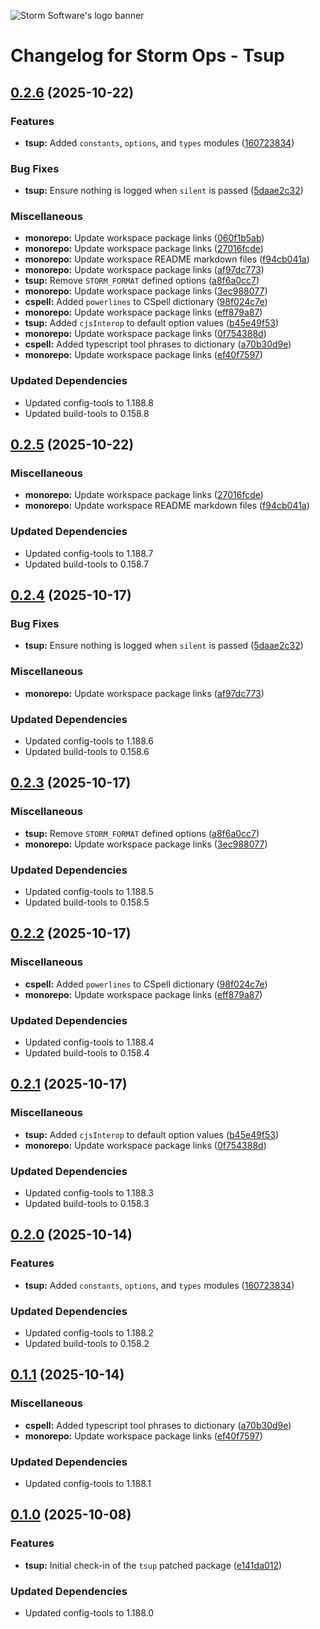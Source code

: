 ![Storm Software's logo banner](https://public.storm-cdn.com/brand-banner.png)

# Changelog for Storm Ops - Tsup

## [0.2.6](https://github.com/storm-software/storm-ops/releases/tag/tsup%400.2.6) (2025-10-22)

### Features

- **tsup:** Added `constants`, `options`, and `types` modules
  ([160723834](https://github.com/storm-software/storm-ops/commit/160723834))

### Bug Fixes

- **tsup:** Ensure nothing is logged when `silent` is passed
  ([5daae2c32](https://github.com/storm-software/storm-ops/commit/5daae2c32))

### Miscellaneous

- **monorepo:** Update workspace package links
  ([060f1b5ab](https://github.com/storm-software/storm-ops/commit/060f1b5ab))
- **monorepo:** Update workspace package links
  ([27016fcde](https://github.com/storm-software/storm-ops/commit/27016fcde))
- **monorepo:** Update workspace README markdown files
  ([f94cb041a](https://github.com/storm-software/storm-ops/commit/f94cb041a))
- **monorepo:** Update workspace package links
  ([af97dc773](https://github.com/storm-software/storm-ops/commit/af97dc773))
- **tsup:** Remove `STORM_FORMAT` defined options
  ([a8f6a0cc7](https://github.com/storm-software/storm-ops/commit/a8f6a0cc7))
- **monorepo:** Update workspace package links
  ([3ec988077](https://github.com/storm-software/storm-ops/commit/3ec988077))
- **cspell:** Added `powerlines` to CSpell dictionary
  ([98f024c7e](https://github.com/storm-software/storm-ops/commit/98f024c7e))
- **monorepo:** Update workspace package links
  ([eff879a87](https://github.com/storm-software/storm-ops/commit/eff879a87))
- **tsup:** Added `cjsInterop` to default option values
  ([b45e49f53](https://github.com/storm-software/storm-ops/commit/b45e49f53))
- **monorepo:** Update workspace package links
  ([0f754388d](https://github.com/storm-software/storm-ops/commit/0f754388d))
- **cspell:** Added typescript tool phrases to dictionary
  ([a70b30d9e](https://github.com/storm-software/storm-ops/commit/a70b30d9e))
- **monorepo:** Update workspace package links
  ([ef40f7597](https://github.com/storm-software/storm-ops/commit/ef40f7597))

### Updated Dependencies

- Updated config-tools to 1.188.8
- Updated build-tools to 0.158.8

## [0.2.5](https://github.com/storm-software/storm-ops/releases/tag/tsup%400.2.5) (2025-10-22)

### Miscellaneous

- **monorepo:** Update workspace package links
  ([27016fcde](https://github.com/storm-software/storm-ops/commit/27016fcde))
- **monorepo:** Update workspace README markdown files
  ([f94cb041a](https://github.com/storm-software/storm-ops/commit/f94cb041a))

### Updated Dependencies

- Updated config-tools to 1.188.7
- Updated build-tools to 0.158.7

## [0.2.4](https://github.com/storm-software/storm-ops/releases/tag/tsup%400.2.4) (2025-10-17)

### Bug Fixes

- **tsup:** Ensure nothing is logged when `silent` is passed
  ([5daae2c32](https://github.com/storm-software/storm-ops/commit/5daae2c32))

### Miscellaneous

- **monorepo:** Update workspace package links
  ([af97dc773](https://github.com/storm-software/storm-ops/commit/af97dc773))

### Updated Dependencies

- Updated config-tools to 1.188.6
- Updated build-tools to 0.158.6

## [0.2.3](https://github.com/storm-software/storm-ops/releases/tag/tsup%400.2.3) (2025-10-17)

### Miscellaneous

- **tsup:** Remove `STORM_FORMAT` defined options
  ([a8f6a0cc7](https://github.com/storm-software/storm-ops/commit/a8f6a0cc7))
- **monorepo:** Update workspace package links
  ([3ec988077](https://github.com/storm-software/storm-ops/commit/3ec988077))

### Updated Dependencies

- Updated config-tools to 1.188.5
- Updated build-tools to 0.158.5

## [0.2.2](https://github.com/storm-software/storm-ops/releases/tag/tsup%400.2.2) (2025-10-17)

### Miscellaneous

- **cspell:** Added `powerlines` to CSpell dictionary
  ([98f024c7e](https://github.com/storm-software/storm-ops/commit/98f024c7e))
- **monorepo:** Update workspace package links
  ([eff879a87](https://github.com/storm-software/storm-ops/commit/eff879a87))

### Updated Dependencies

- Updated config-tools to 1.188.4
- Updated build-tools to 0.158.4

## [0.2.1](https://github.com/storm-software/storm-ops/releases/tag/tsup%400.2.1) (2025-10-17)

### Miscellaneous

- **tsup:** Added `cjsInterop` to default option values
  ([b45e49f53](https://github.com/storm-software/storm-ops/commit/b45e49f53))
- **monorepo:** Update workspace package links
  ([0f754388d](https://github.com/storm-software/storm-ops/commit/0f754388d))

### Updated Dependencies

- Updated config-tools to 1.188.3
- Updated build-tools to 0.158.3

## [0.2.0](https://github.com/storm-software/storm-ops/releases/tag/tsup%400.2.0) (2025-10-14)

### Features

- **tsup:** Added `constants`, `options`, and `types` modules
  ([160723834](https://github.com/storm-software/storm-ops/commit/160723834))

### Updated Dependencies

- Updated config-tools to 1.188.2
- Updated build-tools to 0.158.2

## [0.1.1](https://github.com/storm-software/storm-ops/releases/tag/tsup%400.1.1) (2025-10-14)

### Miscellaneous

- **cspell:** Added typescript tool phrases to dictionary
  ([a70b30d9e](https://github.com/storm-software/storm-ops/commit/a70b30d9e))
- **monorepo:** Update workspace package links
  ([ef40f7597](https://github.com/storm-software/storm-ops/commit/ef40f7597))

### Updated Dependencies

- Updated config-tools to 1.188.1

## [0.1.0](https://github.com/storm-software/storm-ops/releases/tag/tsup%400.1.0) (2025-10-08)

### Features

- **tsup:** Initial check-in of the `tsup` patched package
  ([e141da012](https://github.com/storm-software/storm-ops/commit/e141da012))

### Updated Dependencies

- Updated config-tools to 1.188.0
